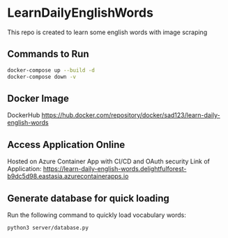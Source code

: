 # LearnDailyEnglishWords
This repo is created to learn some english words with image scraping

## Commands to Run

```sh
docker-compose up --build -d
docker-compose down -v
```

## Docker Image
DockerHub https://hub.docker.com/repository/docker/sad123/learn-daily-english-words

## Access Application Online
Hosted on Azure Container App with CI/CD and OAuth security
Link of Application: https://learn-daily-english-words.delightfulforest-b9dc5d98.eastasia.azurecontainerapps.io

## Generate database for quick loading
Run the following command to quickly load vocabulary words:
```sh
python3 server/database.py
```